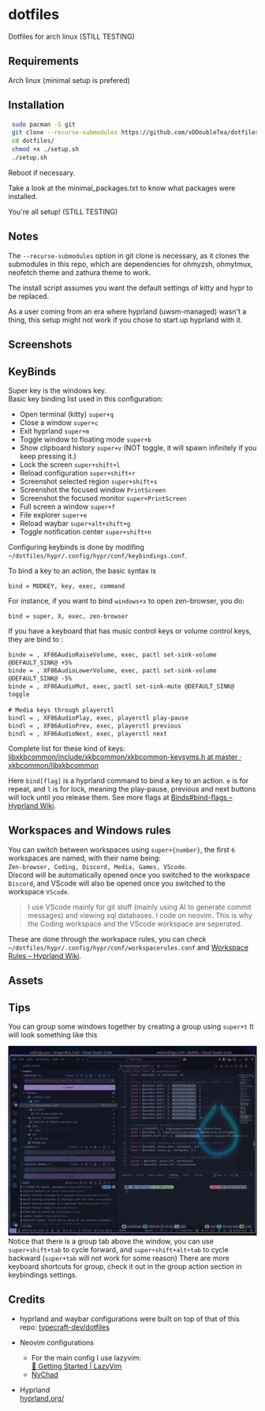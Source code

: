 # dotfiles

Dotfiles for arch linux (STILL TESTING)

## Requirements

Arch linux (minimal setup is prefered)

## Installation

```bash
 sudo pacman -S git
 git clone --recurse-submodules https://github.com/xDDoubleTea/dotfiles ~/dotfiles
 cd dotfiles/
 chmod +x ./setup.sh
 ./setup.sh
```

Reboot if necessary.

Take a look at the minimal_packages.txt to know what packages were installed.

You're all setup! (STILL TESTING)

## Notes

The `--recurse-submodules` option in git clone is necessary, as it clones the submodules in this repo, which are dependencies for ohmyzsh, ohmytmux, neofetch theme and zathura theme to work.

The install script assumes you want the default settings of kitty and hypr to be replaced.

As a user coming from an era where hyprland (uwsm-managed) wasn't a thing, this setup might not work if you chose to start up hyprland with it.

## Screenshots

## KeyBinds

Super key is the windows key.  
Basic key binding list used in this configuration:

- Open terminal (kitty) `super+q`
- Close a window `super+c`
- Exit hyprland `super+m`
- Toggle window to floating mode `super+b`
- Show clipboard history `super+v` (NOT toggle, it will spawn infinitely if you keep pressing it.)
- Lock the screen `super+shift+l`
- Reload configuration `super+shift+r`
- Screenshot selected region `super+shift+s`
- Screenshot the focused window `PrintScreen`
- Screenshot the focused monitor `super+PrintScreen`
- Full screen a window `super+f`
- File explorer `super+e`
- Reload waybar `super+alt+shift+g`
- Toggle notification center `super+shift+n`

Configuring keybinds is done by modifing `~/dotfiles/hypr/.config/hypr/conf/keybindings.conf`.

To bind a key to an action, the basic syntax is

```
bind = MODKEY, key, exec, command
```

For instance, if you want to bind `windows+x` to open zen-browser, you do:

```
bind = super, X, exec, zen-browser
```

If you have a keyboard that has music control keys or volume control keys, they are bind to :

```
binde = , XF86AudioRaiseVolume, exec, pactl set-sink-volume @DEFAULT_SINK@ +5%
binde = , XF86AudioLowerVolume, exec, pactl set-sink-volume @DEFAULT_SINK@ -5%
binde = , XF86AudioMut, exec, pactl set-sink-mute @DEFAULT_SINK@ toggle

# Media keys through playerctl
bindl = , XF86AudioPlay, exec, playerctl play-pause
bindl = , XF86AudioPrev, exec, playerctl previous
bindl = , XF86AudioNext, exec, playerctl next
```

Complete list for these kind of keys: [libxkbcommon/include/xkbcommon/xkbcommon-keysyms.h at master · xkbcommon/libxkbcommon](https://github.com/xkbcommon/libxkbcommon/blob/master/include/xkbcommon/xkbcommon-keysyms.h)

Here `bind[flag]` is a hyprland command to bind a key to an action. `e` is for repeat, and `l` is for lock, meaning the play-pause, previous and next buttons will lock until you release them. See more flags at [Binds#bind-flags – Hyprland Wiki](https://wiki.hypr.land/Configuring/Binds/#bind-flags).

## Workspaces and Windows rules

You can switch between workspaces using `super+{number}`, the first `6` workspaces are named, with their name being:  
`Zen-browser, Coding, Discord, Media, Games, VScode`.  
Discord will be automatically opened once you switched to the workspace `Discord`, and VScode will also be opened once you switched to the workspace `VScode`.  

> I use VScode mainly for git stuff (mainly using AI to generate commit messages) and viewing sql databases. I code on neovim. This is why the Coding workspace and the VScode workspace are seperated.

These are done through the workspace rules, you can check `~/dotfiles/hypr/.config/hypr/conf/workspacerules.conf` and [Workspace Rules – Hyprland Wiki](https://wiki.hypr.land/Configuring/Workspace-Rules/).

## Assets

## Tips

You can group some windows together by creating a group using `super+t`
It will look something like this

![Group demo](./assets/screenshots/2025-06-27-155351_hyprshot.png)
Notice that there is a group tab above the window, you can use `super+shift+tab` to cycle forward, and `super+shift+alt+tab` to cycle backward (`super+tab` will not work for some reason)
There are more keyboard shortcuts for group, check it out in the group action section in keybindings settings.

## Credits

- hyprland and waybar configurations were built on top of that of this repo: [typecraft-dev/dotfiles](https://github.com/typecraft-dev/dotfiles)

- Neovim configurations  
  - For the main config I use lazyvim:  
    [🚀 Getting Started | LazyVim](https://www.lazyvim.org/)  
  - [NvChad](https://nvchad.com/)

- Hyprland  
[hyprland.org/](about:blank)
